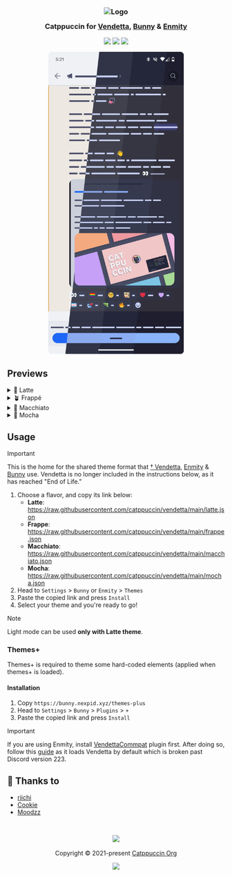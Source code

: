 <h3 align="center">
 <img src="https://raw.githubusercontent.com/catppuccin/catppuccin/main/assets/logos/exports/1544x1544_circle.png" width="100" alt="Logo"/><br/>
 <img src="https://raw.githubusercontent.com/catppuccin/catppuccin/main/assets/misc/transparent.png" height="30" width="0px"/>
 Catppuccin for <a href="https://github.com/vendetta-mod/Vendetta">Vendetta</a>, <a href="https://github.com/pyoncord/Bunny">Bunny</a> & <a href="https://github.com/enmity-mod/enmity">Enmity</a>
 <img src="https://raw.githubusercontent.com/catppuccin/catppuccin/main/assets/misc/transparent.png" height="30" width="0px"/>
</h3>

<p align="center">
 <a href="https://github.com/catppuccin/vendetta/stargazers"><img src="https://img.shields.io/github/stars/catppuccin/vendetta?colorA=363a4f&colorB=b7bdf8&style=for-the-badge"></a>
 <a href="https://github.com/catppuccin/vendetta/issues"><img src="https://img.shields.io/github/issues/catppuccin/vendetta?colorA=363a4f&colorB=f5a97f&style=for-the-badge"></a>
 <a href="https://github.com/catppuccin/vendetta/contributors"><img src="https://img.shields.io/github/contributors/catppuccin/vendetta?colorA=363a4f&colorB=a6da95&style=for-the-badge"></a>
</p>

<p align="center">
  <img src="assets/preview.webp" height="700px"/>
</p>

## Previews

<details>
<summary>🌻 Latte</summary>
<img src="assets/latte.webp"/>
</details>
<details>
<summary>🪴 Frappé</summary>
<img src="assets/frappe.webp"/>
</details>
<details>
<summary>🌺 Macchiato</summary>
<img src="assets/macchiato.webp"/>
</details>
<details>
<summary>🌿 Mocha</summary>
<img src="assets/mocha.webp"/>
</details>

## Usage

> [!IMPORTANT]  
> This is the home for the shared theme format that [†
> Vendetta](https://github.com/vendetta-mod/Vendetta),
> [Enmity](https://github.com/enmity-mod/enmity) &
> [Bunny](https://github.com/pyoncord/Bunny) use.
> Vendetta is no longer included in the instructions below, as it has reached
> "End of Life."

1. Choose a flavor, and copy its link below:
   - **Latte**: <https://raw.githubusercontent.com/catppuccin/vendetta/main/latte.json>
   - **Frappe**: <https://raw.githubusercontent.com/catppuccin/vendetta/main/frappe.json>
   - **Macchiato**: <https://raw.githubusercontent.com/catppuccin/vendetta/main/macchiato.json>
   - **Mocha**: <https://raw.githubusercontent.com/catppuccin/vendetta/main/mocha.json>
2. Head to `Settings` > `Bunny` or `Enmity` > `Themes`
3. Paste the copied link and press `Install`
4. Select your theme and you're ready to go!

> [!NOTE]  
> Light mode can be used **only with Latte theme**.

### Themes+

Themes+ is required to theme some hard-coded elements (applied when themes+ is
loaded).

#### Installation
1. Copy `https://bunny.nexpid.xyz/themes-plus`
2. Head to `Settings` > `Bunny` > `Plugins` > `+`
3. Paste the copied link and press `Install`
> [!IMPORTANT]
> If you are using Enmity, install
> [VendettaCommpat](https://discord.com/channels/950850315601711176/1019645460589318165/1211473409154744350)
> plugin first. After doing so, follow this
> [guide](https://discord.com/channels/950850315601711176/1239393517151846412)
> as it loads Vendetta by default which is broken past Discord version 223.
> 

## 💝 Thanks to

- [riichi](https://github.com/riivx)
- [Cookie](https://github.com/Covkie)
- [Moodzz](https://github.com/Moodzz1)

&nbsp;

<p align="center">
 <img src="https://raw.githubusercontent.com/catppuccin/catppuccin/main/assets/footers/gray0_ctp_on_line.svg?sanitize=true" />
</p>

<p align="center">
 Copyright &copy; 2021-present <a href="https://github.com/catppuccin" target="_blank">Catppuccin Org</a>
</p>

<p align="center">
 <a href="https://github.com/catppuccin/catppuccin/blob/main/LICENSE"><img src="https://img.shields.io/static/v1.svg?style=for-the-badge&label=License&message=MIT&logoColor=d9e0ee&colorA=363a4f&colorB=b7bdf8"/></a>
</p>
